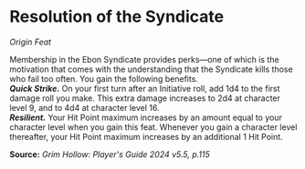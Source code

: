 # Resolution of the Syndicate
*Origin Feat*

Membership in the Ebon Syndicate provides perks—one of which is the motivation that comes with the understanding that the Syndicate kills those who fail too often. You gain the following benefits.  
***Quick Strike.*** On your first turn after an Initiative roll, add 1d4 to the first damage roll you make. This extra damage increases to 2d4 at character level 9, and to 4d4 at character level 16.  
***Resilient.*** Your Hit Point maximum increases by an amount equal to your character level when you gain this feat. Whenever you gain a character level thereafter, your Hit Point maximum increases by an additional 1 Hit Point.

**Source:** *Grim Hollow: Player's Guide 2024 v5.5, p.115*